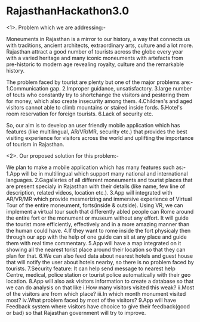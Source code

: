 # RajasthanHackathon3.0

<1>. Problem which we are addressing:-

Moneuments in Rajasthan is a mirror to our history, a way that connects us with traditions, ancient architects, extraordinary arts, 
culture and a lot more. Rajasthan attract a good number of tourists across the globe every year with a varied heritage and many iconic 
moneuments with artefacts from pre-historic to modern age revealing royalty, culture and the remarkable history.

The problem faced by tourist are plenty but one of the major problems are:-
1.Communication gap.
2.Improper guidance, unsatisfactory.
3.large number of touts who constantly try to shortchange the visitors and pestering them for money, which also create insecurity among them.
4.Children's and aged visitors cannot able to climb mountains or staired inside fords.
5.Hotel's room reservation for foreign tourists.
6.Lack of security etc.

So, our aim is to develop an user friendly mobile application which has features (like multilingual, AR/VR/MR, security etc.) that provides the best visiting experience for visitors across the world and uplifting the importance of tourism in Rajasthan.



<2>. Our proposed solution for this problem:-

We plan to make a mobile application which has many features such as:-
1.App will be in multilingual which support many national and international languages.
2.Gagalleries of all different moneuments and tourist places that are present specialy in Rajasthan with their details 
(like name, few line of description, related videos, location etc.).
3.App will integrated with AR/VR/MR which provide  mesmerizing and immersive experience of Virtual Tour of the entire moneument,
forts(inside & outside). Using VR, we can implement a virtual tour such that differently abled people can Rome around the entire 
fort or the monument or museum  without any effort. It will guide the tourist more efficiently, effectively and in a more amazing
manner than the human could have.
4.If they want to rome inside the fort physicaly then through our app with the help of one guide can sit at any place and guide 
them with real time commentary.
5.App will have a map integrated on it showing all the nearest torist place around their location so that they can plan for that.
6.We can also feed data about nearest hotels and guest house that will notify the user about hotels nearby, so there is no problem faced by tourists.
7.Security feature: It can help send message to nearest help Centre, medical, police station or tourist police automatically with their geo location.
8.App will also ask visitors information to create a database so that we can do analysis on that like 
	i.How many visitors visited this weak?
	ii.Most of the visitors are from which place?
	iii.In which month monument visited most?
	iv.What problem faced by most of the visitors?
9.App will have Feedback system where visitors have chooice to give their feedback(good or bad) so that Rajasthan government will try to improve.
